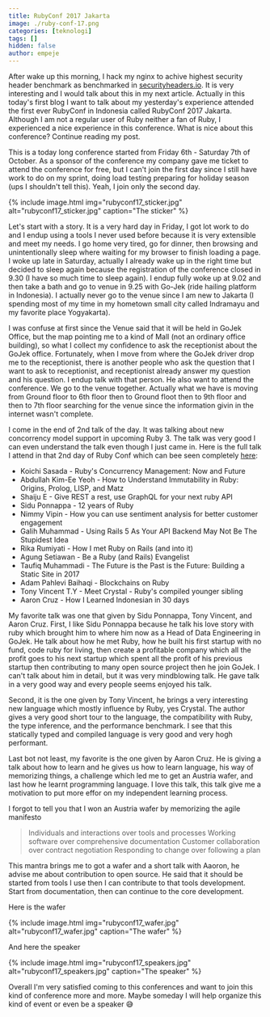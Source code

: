 ```yaml
---
title: RubyConf 2017 Jakarta
image: ./ruby-conf-17.png
categories: [teknologi]
tags: []
hidden: false
author: empeje
---
```


After wake up this morning, I hack my nginx to achive highest security header benchmark as benchmarked in [securityheaders.io](https://securityheaders.io/). It is very interesting and I would talk about this in my next article. Actually in this today's first blog I want to talk about my yesterday's experience attended the first ever RubyConf in Indonesia called RubyConf 2017 Jakarta. Although I am not a regular user of Ruby neither a fan of Ruby, I experienced a nice experience in this conference. What is nice about this conference? Continue reading my post.

This is a today long conference started from Friday 6th - Saturday 7th of October. As a sponsor of the conference my company gave me ticket to attend the conference for free, but I can't join the first day since I still have work to do on my sprint, doing load testing preparing for holiday season (ups I shouldn't tell this). Yeah, I join only the second day.

{% include image.html img="rubyconf17_sticker.jpg" alt="rubyconf17_sticker.jpg" caption="The sticker" %}

Let's start with a story. It is a very hard day in Friday, I got lot work to do and I endup using a tools I never used before because it is very extensible and meet my needs. I go home very tired, go for dinner, then browsing and unintentionally sleep where waiting for my browser to finish loading a page. I woke up late in Saturday, actually I already wake up in the right time but decided to sleep again because the registration of the conference closed in 9.30 (I have so much time to sleep again). I endup fully woke up at 9.02 and then take a bath and go to venue in 9.25 with Go-Jek (ride hailing platform in Indonesia). I actually never go to the venue since I am new to Jakarta (I spending most of my time in my hometown small city called Indramayu and my favorite place Yogyakarta).

I was confuse at first since the Venue said that it will be held in GoJek Office, but the map pointing me to a kind of Mall (not an ordinary office building), so what I collect my confidence to ask the receptionist about the GoJek office. Fortunately, when I move from where the GoJek driver drop me to the receptionist, there is another people who ask the question that I want to ask to receptionist, and receptionist already answer my question and his question. I endup talk with that person. He also want to attend the conference. We go to the venue together. Actually what we have is moving from Ground floor to 6th floor then to Ground floot then to 9th floor and then to 7th floor searching for the venue since the information givin in the internet wasn't complete.

I come in the end of 2nd talk of the day. It was talking about new concorrency model support in upcoming Ruby 3. The talk was very good I can even understand the talk even though I just came in. Here is the full talk I attend in that 2nd day of Ruby Conf which can bee seen completely [here](http://ruby.id/conf/2017/):

* Koichi Sasada - Ruby's Concurrency Management: Now and Future
* Abdullah Kim-Ee Yeoh - How to Understand Immutability in Ruby: Origins, Prolog, LISP, and Matz
* Shaiju E - Give REST a rest, use GraphQL for your next ruby API
* Sidu Ponnappa - 12 years of Ruby
* Nimmy Vipin - How you can use sentiment analysis for better customer engagement
* Galih Muhammad - Using Rails 5 As Your API Backend May Not Be The Stupidest Idea
* Rika Rumiyati - How I met Ruby on Rails (and into it)
* Agung Setiawan - Be a Ruby (and Rails) Evangelist
* Taufiq Muhammadi - The Future is the Past is the Future: Building a Static Site in 2017
* Adam Pahlevi Baihaqi - Blockchains on Ruby
* Tony Vincent T.Y - Meet Crystal - Ruby's compiled younger sibling
* Aaron Cruz - How I Learned Indonesian in 30 days

My favorite talk was one that given by Sidu Ponnappa, Tony Vincent, and Aaron Cruz. First, I like Sidu Ponnappa because he talk his love story with ruby which brought him to where him now as a Head of Data Engineering in GoJek. He talk about how he met Ruby, how he built his first startup with no fund, code ruby for living, then create a profitable company which all the profit goes to his next startup which spent all the profit of his previous startup then contributing to many open source project then he join GoJek. I can't talk about him in detail, but it was very mindblowing talk. He gave talk in a very good way and every people seems enjoyed his talk.

Second, it is the one given by Tony Vincent, he brings a very interesting new language which mostly influence by Ruby, yes Crystal. The author gives a very good short tour to the language, the compatibility with Ruby, the type inference, and the performance benchmark. I see that this statically typed and compiled language is very good and very hogh performant.

Last bot not least, my favorite is the one given by Aaron Cruz. He is giving a talk about how to learn and he gives us how to learn language, his way of memorizing things, a challenge which led me to get an Austria wafer, and last how he learnt programming language. I love this talk, this talk give me a motivation to put more effor on my independent learning process.

I forgot to tell you that I won an Austria wafer by memorizing the agile manifesto

> Individuals and interactions over tools and processes
> Working software over comprehensive documentation
> Customer collaboration over contract negotiation
> Responding to change over following a plan

This mantra brings me to got a wafer and a short talk with Aaoron, he advise me about contribution to open source. He said that it should be started from tools I use then I can contribute to that tools development. Start from documentation, then can continue to the core development.

Here is the wafer

{% include image.html img="rubyconf17_wafer.jpg" alt="rubyconf17_wafer.jpg" caption="The wafer" %}

And here the speaker

{% include image.html img="rubyconf17_speakers.jpg" alt="rubyconf17_speakers.jpg" caption="The speaker" %}

Overall I'm very satisfied coming to this conferences and want to join this kind of conference more and more. Maybe someday I will help organize this kind of event or even be a speaker 😅